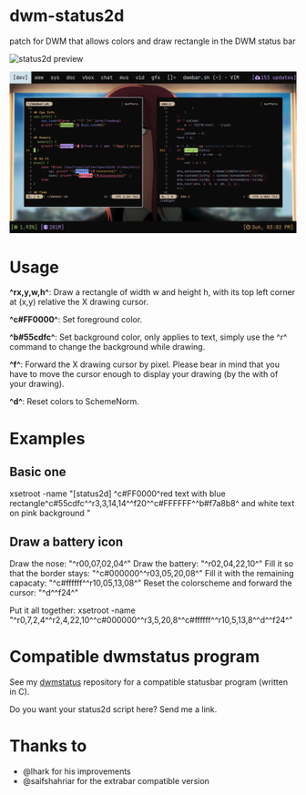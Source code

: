 dwm-status2d
============

patch for DWM that allows colors and draw rectangle in the DWM status bar

![status2d preview](./screenshots/status2d.png)

![status2d with extra bar preview](./screenshots/status2d-with-extra-bar.png)

Usage
=====

**^rx,y,w,h^**: Draw a rectangle of width w and height h, with its top left corner at (x,y) relative the X drawing cursor.

**^c#FF0000^**: Set foreground color.

**^b#55cdfc^**: Set background color, only applies to text, simply use the ^r^ command to change the background while drawing.

**^f<px>^**: Forward the X drawing cursor by <px> pixel. Please bear in mind that you have to move the cursor enough to display your drawing (by the with of your drawing).

**^d^**: Reset colors to SchemeNorm.

Examples
========

Basic one
---------
xsetroot -name "[status2d] ^c#FF0000^red text with blue rectangle^c#55cdfc^^r3,3,14,14^^f20^^c#FFFFFF^^b#f7a8b8^ and white text on pink background "


Draw a battery icon
-------------------
  
Draw the nose: "^r00,07,02,04^" Draw the battery: "^r02,04,22,10^" Fill it so that the border stays: "^c#000000^^r03,05,20,08^" Fill it with the remaining capacaty: "^c#ffffff^^r10,05,13,08^" Reset the colorscheme and forward the cursor: "^d^^f24^"

Put it all together: xsetroot -name "^r0,7,2,4^^r2,4,22,10^^c#000000^^r3,5,20,8^^c#ffffff^^r10,5,13,8^^d^^f24^"


Compatible dwmstatus program
============================

See my [dwmstatus](https://github.com/sipi/dwmstatus) repository for a compatible statusbar program (written in C).

Do you want your status2d script here? Send me a link. 

Thanks to
=========
- @lhark for his improvements
- @saifshahriar for the extrabar compatible version


